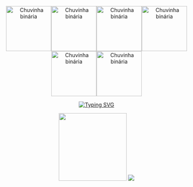 <p align="center">
    <img align="center" alt="Chuvinha binária" heigth="1200px" width="120px" src="https://cdn.discordapp.com/attachments/654818322076139553/1101973996146282657/gif_git.gif"/><img align="center" alt="Chuvinha binária" heigth="1200px" width="120px" margin="0" src="https://cdn.discordapp.com/attachments/654818322076139553/1101973996146282657/gif_git.gif"/><img align="center" alt="Chuvinha binária" heigth="1200px" width="120px" src="https://cdn.discordapp.com/attachments/654818322076139553/1101973996146282657/gif_git.gif"/><img align="center" alt="Chuvinha binária" heigth="1200px" width="120px" src="https://cdn.discordapp.com/attachments/654818322076139553/1101973996146282657/gif_git.gif"/><img align="center" alt="Chuvinha binária" heigth="1200px" width="120px" src="https://cdn.discordapp.com/attachments/654818322076139553/1101973996146282657/gif_git.gif"/><img align="center" alt="Chuvinha binária" heigth="1200px" width="120px" src="https://cdn.discordapp.com/attachments/654818322076139553/1101973996146282657/gif_git.gif"/>
</p>

<div align="center">
    <a href="https://git.io/typing-svg"><img src="https://readme-typing-svg.herokuapp.com?font=Fira+Code&pause=1000&color=60C477&center=true&multiline=true&width=435&height=100&lines=Hi!+I'm+Melkysedeke;I'm+from+Brazil%2FBA;Currently+studying+Computer+Science" alt="Typing SVG" /></a>
</div>

<div>
    <p  align="center">
        <a hef="https://github.com/Melkysedeke">
    <img height=180cm src="https://github-readme-stats.vercel.app/api?username=Melkysedeke&show_icons=true&theme=dark&count_private=true&ring_color=60C477&title_color=60C477&text_color=FFFFFF"/>
    <img src="https://github-readme-stats.vercel.app/api/top-langs/?username=Melkysedeke&layout=compact&theme=dark&title_color=60C477&size_weight=0.5&count_weight=0.5"/>
    </P>
</div>
